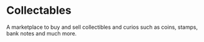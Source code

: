 # Collectables

A marketplace to buy and sell collectibles and curios such as coins, stamps, bank notes and much more.
